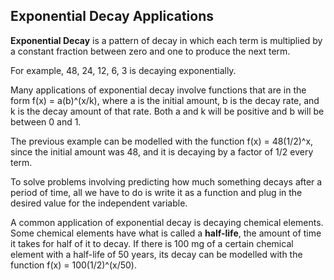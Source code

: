 Exponential Decay Applications
-------

**Exponential Decay** is a pattern of decay in which each term is multiplied by a constant fraction between zero and one to produce the next term.

For example, 48, 24, 12, 6, 3 is decaying exponentially.

Many applications of exponential decay involve functions that are in the form f(x) = a(b)^(x/k), where a is the initial amount, b is the decay rate, and k is the decay amount of that rate. Both a and k will be positive and b will be between 0 and 1.

The previous example can be modelled with the function f(x) = 48(1/2)^x, since the initial amount was 48, and it is decaying by a factor of 1/2 every term.

To solve problems involving predicting how much something decays after a period of time, all we have to do is write it as a function and plug in the desired value for the independent variable.

A common application of exponential decay is decaying chemical elements. Some chemical elements have what is called a **half-life**, the amount of time it takes for half of it to decay. If there is 100 mg of a certain chemical element with a half-life of 50 years, its decay can be modelled with the function f(x) = 100(1/2)^(x/50).